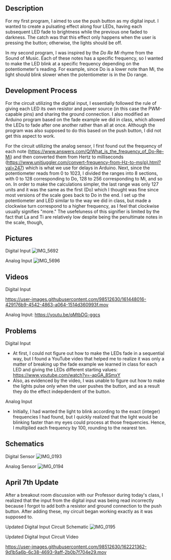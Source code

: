 ## Description
For my first program, I aimed to use the push button as my digital input. I wanted to create a pulsating effect along four LEDs, having each subsequent LED fade to brightness while the previous one faded to darkness. The catch was that this effect only happens when the user is pressing the button; otherwise, the lights should be off.

In my second program, I was inspired by the _Do Re Mi_ rhyme from the Sound of Music. Each of these notes has a specific frequency, so I wanted to make the LED blink at a specific frequency depending on the potentiometer's reading. For example, since Do is a lower note than Mi, the light should blink slower when the potentiometer is in the Do range.


## Development Process
For the circuit utilizing the digitial input, I essentially followed the rule of giving each LED its own resistor and power source (in this case the PWM-capable pins) and sharing the ground connection. I also modified an Arduino program based on the fade example we did in class, which allowed the LEDs to fade after one another rather than all at once. Although the program was also supposed to do this based on the push button, I did not get this aspect to work. 

For the circuit utilizing the analog sensor, I first found out the frequency of each note (https://www.answers.com/Q/What_is_the_frequency_of_Do-Re-Mi) and then converted them from Hertz to milliseconds (https://www.unitjuggler.com/convert-frequency-from-Hz-to-ms(p).html?val=247) which is what we use for delays in Arduino. Next, since the potentiometer reads from 0 to 1023, I divided the ranges into 8 sections, with 0 to 128 corresponding to Do, 128 to 256 corresponding to Mi, and so on. In order to make the calculations simpler, the last range was only 127 units and it was the same as the first (Do) which I thought was fine since most versions of the scale goes back to Do in the end. I set up the potentiometer and LED similar to the way we did in class, but made a clockwise turn correspond to a higher frequency, as I feel that clockwise usually signifies "more." The usefeluness of this signifier is limited by the fact that La and Ti are relatively low despite being the penultimate notes in the scale, though,

## Pictures
Digital Input
![IMG_5692](https://user-images.githubusercontent.com/98512630/161448617-89dbe34e-33ed-48c3-a73b-e9b48235aab7.jpg)

Analog Input
![IMG_5696](https://user-images.githubusercontent.com/98512630/161450923-fb56efb0-c06f-448e-840a-92594ebf3e07.jpg)


## Videos
Digital Input

https://user-images.githubusercontent.com/98512630/161448016-429176b9-4542-4863-a064-1514d360993f.mov

Analog Input: https://youtu.be/qMtbDG-ggcs

## Problems
Digital Input
- At first, I could not figure out how to make the LEDs fade in a sequential way, but I found a YouTube video that helped me to realize it was only a matter of breaking up the fade example we learned in class for each LED and giving the LEDs different starting values: https://www.youtube.com/watch?v=-apGA_8SmxY
- Also, as evidenced by the video, I was unable to figure out how to make the lights pulse only when the user pushes the button, and as a result they do the effect indepdendent of the button. 

Analog Input
- Initially, I had wanted the light to blink according to the exact (integer) frequencies I had found, but I quickly realized that the light would be blinking faster than my eyes could process at those frequencies. Hence, I multiplied each frequency by 100, rounding to the nearest ten. 

## Schematics
Digital Sensor 
![IMG_0193](https://user-images.githubusercontent.com/98512630/161448064-55a2c42d-f27a-4727-85aa-df389bfa19e3.jpg)

Analog Sensor
![IMG_0194](https://user-images.githubusercontent.com/98512630/161450859-611645fb-3a40-4f83-a98d-dc2d280391b9.jpg)

## April 7th Update
After a breakout room discussion with our Professor during today's class, I realized that the input from the digital input was being read incorrectly because I forgot to add both a resistor and ground connection to the push button. After adding these, my circuit began working exactly as it was supposed to.

Updated Digital Input Circuit Schematic
![IMG_0195](https://user-images.githubusercontent.com/98512630/162221035-2dbf7385-9042-406c-93eb-6e82a6d7fb95.jpg)

Updated Digital Input Circuit Video

https://user-images.githubusercontent.com/98512630/162221362-9d1b5a6b-6c38-4693-9aff-2b0b7f704e29.mov
